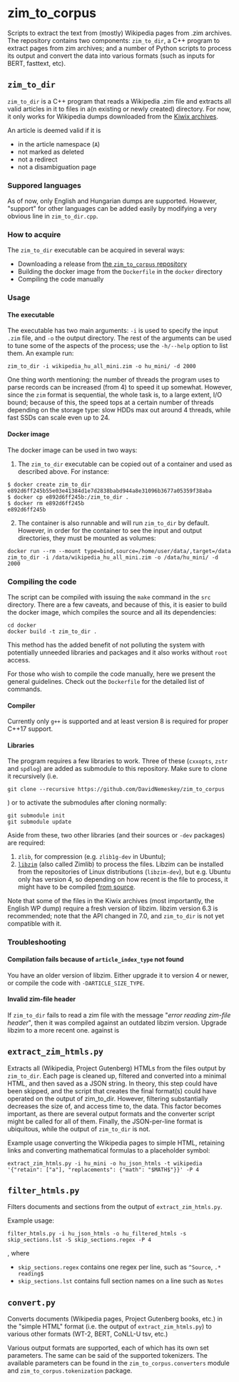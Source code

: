 # zim_to_corpus

Scripts to extract the text from (mostly) Wikipedia pages from .zim archives.
The repository contains two components: `zim_to_dir`, a C++ program to extract
pages from zim archives; and a number of Python scripts to process its output
and convert the data into various formats (such as inputs for BERT, fasttext,
etc).

## `zim_to_dir`

`zim_to_dir` is a C++ program that reads a Wikipedia .zim file and extracts
all valid articles in it to files in a(n existing or newly created) directory.
For now, it only works for Wikipedia dumps downloaded from the
[Kiwix archives](https://wiki.kiwix.org/wiki/Content_in_all_languages).

An article is deemed valid if it is

- in the article namespace (`A`)
- not marked as deleted
- not a redirect
- not a disambiguation page

### Suppored languages

As of now, only English and Hungarian dumps are supported. However, "support"
for other languages can be added easily by modifying a very obvious line in
`zim_to_dir.cpp`.

### How to acquire

The `zim_to_dir` executable can be acquired in several ways:
- Downloading a release from
  [the `zim_to_corpus` repository](https://github.com/DavidNemeskey/zim_to_corpus)
- Building the docker image from the `Dockerfile` in the `docker` directory
- Compiling the code manually

### Usage

#### The executable

The executable has two main arguments: `-i` is used to specify the input `.zim`
file, and `-o` the output directory. The rest of the arguments can be used to
tune some of the aspects of the process; use the `-h/--help` option to list
them. An example run:

```
zim_to_dir -i wikipedia_hu_all_mini.zim -o hu_mini/ -d 2000
```

One thing worth mentioning: the number of threads the program uses to parse
records can be increased (from 4) to speed it up somewhat. However, since the
`zim` format is sequential, the whole task is, to a large extent, I/O bound;
because of this, the speed tops at a certain number of threads depending on the
storage type: slow HDDs max out around 4 threads, while fast SSDs can scale
even up to 24.

#### Docker image

The docker image can be used in two ways:
1. The `zim_to_dir` executable can be copied out of a container and used
as described above. For instance:
```
$ docker create zim_to_dir
e892d6ff245b55e03e41384d1e7d2838babd944a8e31096b3677a05359f38aba
$ docker cp e892d6ff245b:/zim_to_dir .
$ docker rm e892d6ff245b
e892d6ff245b
```
2. The container is also runnable and will run `zim_to_dir` by default. However,
in order for the container to see the input and output directories, they must
be mounted as volumes:
```
docker run --rm --mount type=bind,source=/home/user/data/,target=/data zim_to_dir -i /data/wikipedia_hu_all_mini.zim -o /data/hu_mini/ -d 2000
```

### Compiling the code

The script can be compiled with issuing the `make` command in the `src`
directory. There are a few caveats, and because of this, it is easier to 
build the docker image, which compiles the source and all its dependencies:

```
cd docker
docker build -t zim_to_dir .
```

This method has the added benefit of not polluting the system with potentially
unneeded libraries and packages and it also works without `root` access.

For those who wish to compile the code manually, here we present the general
guidelines. Check out the `Dockerfile` for the detailed list of commands.

#### Compiler

Currently only `g++` is supported and at least version 8 is required for
proper C++17 support.

#### Libraries

The program requires a few libraries to work. Three of these (`cxxopts`,
`zstr` and `spdlog`) are added as submodule to this repository. Make sure to
clone it recursively (i.e.

```
git clone --recursive https://github.com/DavidNemeskey/zim_to_corpus
```

) or to activate the submodules after cloning normally:

```
git submodule init
git submodule update
```

Aside from these, two other libraries (and their sources or `-dev` packages) are  required:

1. `zlib`, for compression (e.g. `zlib1g-dev` in Ubuntu);
2. [`libzim`](https://github.com/openzim/libzim) (also called Zimlib) to
   process the files. Libzim can be installed from the repositories of Linux
   distributions (`libzim-dev`), but e.g. Ubuntu only has version 4, so
   depending on how recent is the file to process, it might have to be
   compiled [from source](https://github.com/openzim/libzim).

Note that some of the files in the Kiwix archives (most importantly, the
English WP dump) require a fresh version of libzim. libzim version
6.3 is recommended; note that the API changed in 7.0, and
`zim_to_dir` is not yet compatible with it.

### Troubleshooting

#### Compilation fails because of `article_index_type` not found

You have an older version of libzim. Either upgrade it to version 4 or newer,
or compile the code with `-DARTICLE_SIZE_TYPE`.

#### Invalid zim-file header

If `zim_to_dir` fails to read a zim file with the message
"_error reading zim-file header_", then it was compiled against an outdated
libzim version. Upgrade libzim to a more recent one.
against is 

## `extract_zim_htmls.py`

Extracts all (Wikipedia, Project Gutenberg) HTMLs from the files output by
`zim_to_dir`. Each page is cleaned up, filtered and converted into a minimal
HTML, and then saved as a JSON string. In theory, this step could have been
skipped, and the script that creates the final format(s) could have operated on
the output of zim_to_dir. However, filtering substantially decreases the size
of, and access time to, the data. This factor becomes important, as there are
several output formats and the converter script might be called for all of
them.  Finally, the JSON-per-line format is ubiquitous, while the output of
`zim_to_dir` is not.

Example usage converting the Wikipedia pages to simple HTML, retaining links
and converting mathematical formulas to a placeholder symbol:

```
extract_zim_htmls.py -i hu_mini -o hu_json_htmls -t wikipedia '{"retain": ["a"], "replacements": {"math": "$MATH$"}}' -P 4
```

## `filter_htmls.py`

Filters documents and sections from the output of `extract_zim_htmls.py`.

Example usage:

```
filter_htmls.py -i hu_json_htmls -o hu_filtered_htmls -s skip_sections.lst -S skip_sections.regex -P 4
```
, where
- `skip_sections.regex` contains one regex per line, such as `^Source`, `.* reading$`
- `skip_sections.lst` contains full section names on a line such as `Notes`

## `convert.py`

Converts documents (Wikipedia pages, Project Gutenberg books, etc.) in the
"simple HTML" format (i.e. the output of `extract_zim_htmls.py`) to various
other formats (WT-2, BERT, CoNLL-U tsv, etc.)

Various output formats are supported, each of which has its own set parameters.
The same can be said of the supported tokenizers. The available parameters can
be found in the `zim_to_corpus.converters` module and
`zim_to_corpus.tokenization` package.
